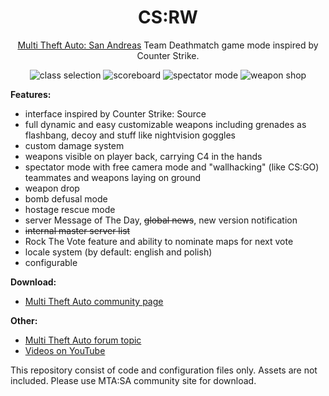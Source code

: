 <h1 align="center">
CS:RW
</h2>

<p align="center">
  <a href="https://multitheftauto.com/">Multi Theft Auto: San Andreas</a> Team Deathmatch game mode inspired by Counter Strike.
</p>
<p align="center">
<img alt="class selection" src="http://media.moddb.com/cache/images/mods/1/25/24608/thumb_300x150/6.jpg" />
<img alt="scoreboard" src="http://media.moddb.com/cache/images/mods/1/25/24608/thumb_300x150/3.jpg" />
<img alt="spectator mode" src="http://media.moddb.com/cache/images/mods/1/25/24608/thumb_300x150/1.jpg" />
<img alt="weapon shop" src="http://media.moddb.com/cache/images/mods/1/25/24608/thumb_300x150/4.jpg" />
</p>

__Features:__
* interface inspired by Counter Strike: Source
* full dynamic and easy customizable weapons including grenades as flashbang, decoy and stuff like nightvision goggles
* custom damage system
* weapons visible on player back, carrying C4 in the hands
* spectator mode with free camera mode and "wallhacking" (like CS:GO) teammates and weapons laying on ground
* weapon drop
* bomb defusal mode
* hostage rescue mode
* server Message of The Day, <s>global news</s>, new version notification
* <s>internal master server list</s>
* Rock The Vote feature and ability to nominate maps for next vote
* locale system (by default: english and polish)
* configurable

__Download:__
* [Multi Theft Auto community page](https://community.multitheftauto.com/index.php?p=resources&s=details&id=10487)

__Other:__
* [Multi Theft Auto forum topic](https://forum.mtasa.com/viewtopic.php?t=72068)
* [Videos on YouTube](https://www.youtube.com/playlist?list=PLlZJGl2Rc-B-GrX5Vn66DSsKI_K0q28Aj)

This repository consist of code and configuration files only. Assets are not included. Please use MTA:SA community site for download.
